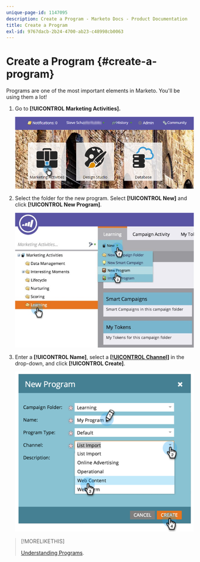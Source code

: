 ```yaml
---
unique-page-id: 1147095
description: Create a Program - Marketo Docs - Product Documentation
title: Create a Program
exl-id: 9767dacb-2b24-4700-ab23-c48998cb0063
---
```

# Create a Program {#create-a-program}

Programs are one of the most important elements in Marketo. You'll be using them a lot!

1. Go to **[!UICONTROL Marketing Activities].**

   ![](assets/login-marketing-activities.png)

1. Select the folder for the new program. Select **[!UICONTROL New]** and click **[!UICONTROL New Program]**.

   ![](assets/leadlifecycle.jpg)

1. Enter a **[!UICONTROL Name]**, select a **[[!UICONTROL Channel]](https://docs.marketo.com/display/DOCS/Create+a+Program+Channel)** in the drop-down, and click **[!UICONTROL Create]**.

   ![](assets/image2015-2-5-16-3a33-3a23.png)

>[!MORELIKETHIS]
>
>[Understanding Programs](/help/marketo/product-docs/core-marketo-concepts/programs/creating-programs/understanding-programs.md).
